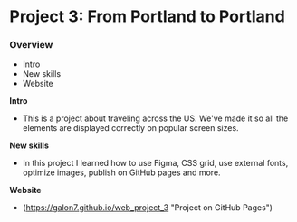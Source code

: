 # Project 3: From Portland to Portland

### Overview
* Intro
* New skills
* Website

**Intro**

* This is a project about traveling across the US. We've made it so all the elements are displayed correctly on popular screen sizes.

**New skills**

* In this project I learned how to use Figma, CSS grid, use external fonts, optimize images, publish on GitHub pages and more.

**Website**

* (https://galon7.github.io/web_project_3 "Project on GitHub Pages")
